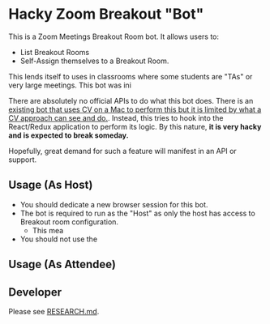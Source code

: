 # Hacky Zoom Breakout "Bot"

This is a Zoom Meetings Breakout Room bot. It allows users to:

* List Breakout Rooms
* Self-Assign themselves to a Breakout Room.

This lends itself to uses in classrooms where some students are "TAs" or very large meetings. This bot was ini

There are absolutely no official APIs to do what this bot does. There is an [existing bot that uses CV on a Mac to perform this but it is limited by what a CV approach can see and do.][ocrbreakoutroombot]. Instead, this tries to hook into the React/Redux application to perform its logic. By this nature, **it is very hacky and is expected to break someday.**

Hopefully, great demand for such a feature will manifest in an API or support.

## Usage (As Host)

* You should dedicate a new browser session for this bot.
* The bot is required to run as the "Host" as only the host has access to Breakout room configuration.
    * This mea
* You should not use the


## Usage (As Attendee)

## Developer

Please see [RESEARCH.md](./RESEARCH.md).





[ocrbreakoutroombot]: https://github.com/ottoscholten/zoomChatBot